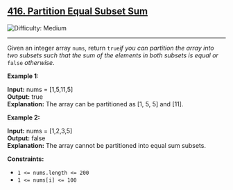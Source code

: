 ## [416\. Partition Equal Subset Sum](https://leetcode.com/problems/partition-equal-subset-sum)

![Difficulty: Medium](https://img.shields.io/badge/Difficulty-Medium-orange)

---

Given an integer array `nums`, return `true`_if you can partition the array into two subsets such that the sum of the elements in both subsets is equal or_ `false` _otherwise_.

**Example 1:**

**Input:** nums = \[1,5,11,5\]\
**Output:** true\
**Explanation:** The array can be partitioned as \[1, 5, 5\] and \[11\].

**Example 2:**

**Input:** nums = \[1,2,3,5\]\
**Output:** false\
**Explanation:** The array cannot be partitioned into equal sum subsets.

**Constraints:**

- `1 <= nums.length <= 200`
- `1 <= nums[i] <= 100`

